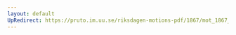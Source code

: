 ```yaml
---
layout: default
UpRedirect: https://pruto.im.uu.se/riksdagen-motions-pdf/1867/mot_1867__ak__109.pdf
---
```

